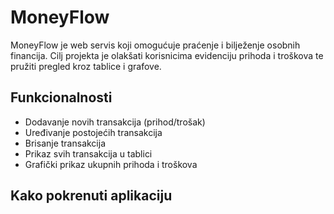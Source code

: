 # MoneyFlow
MoneyFlow je web servis koji omogućuje praćenje i bilježenje osobnih financija.
Cilj projekta je olakšati korisnicima evidenciju prihoda i troškova te pružiti pregled kroz tablice i grafove.

## Funkcionalnosti
- Dodavanje novih transakcija (prihod/trošak)
- Uređivanje postojećih transakcija
- Brisanje transakcija
- Prikaz svih transakcija u tablici
- Grafički prikaz ukupnih prihoda i troškova

## Kako pokrenuti aplikaciju
